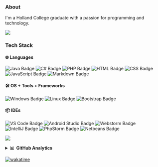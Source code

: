 ### About
I'm a Holland College graduate with a passion for programming and technology.

<a href="https://www.youtube.com/watch?v=dQw4w9WgXcQ"><img src="https://user-images.githubusercontent.com/73097560/115834477-dbab4500-a447-11eb-908a-139a6edaec5c.gif"></a>

### Tech Stack
#### 🌐 Languages <br />
![Java Badge](https://img.shields.io/badge/Java-000?logo=intellij-idea&style=for-the-badge&color=903524)
![C# Badge](https://img.shields.io/badge/C%20Sharp-000?logo=CSharp&style=for-the-badge&color=360092&)
![PHP Badge](https://img.shields.io/badge/PHP-000?logo=PHP&style=for-the-badge&color=5e79ba&logoColor=ffffff)
![HTML Badge](https://img.shields.io/badge/HTML-000?logo=HTML5&style=for-the-badge&color=e34d28&logoColor=ffffff)
![CSS Badge](https://img.shields.io/badge/CSS-000?logo=css3&style=for-the-badge&color=006eba&logoColor=ffffff)
![JavaScript Badge](https://img.shields.io/badge/JavaScript-000?logo=JavaScript&style=for-the-badge&color=ad9404&logoColor=ffffff)
![Markdown Badge](https://img.shields.io/badge/Markdown-000?logo=markdown&style=for-the-badge&color=0da0e5&logoColor=ffffff)

#### 🛠️  OS + Tools + Frameworks <br />
![Windows Badge](https://img.shields.io/badge/Windows-000?logo=windows&style=for-the-badge&color=29b5ff&logoColor=ffffff)
![Linux Badge](https://img.shields.io/badge/-Linux-black?logo=linux&style=for-the-badge&color=2496ed&logoColor=ffffff)
![Bootstrap Badge](https://img.shields.io/badge/Bootstrap-000?logo=bootstrap&style=for-the-badge&color=662db9&logoColor=ffffff)

#### 📦 IDEs <br />
![VS Code Badge](https://img.shields.io/badge/VS%20Code-000?logo=visualstudio&style=for-the-badge&color=209de0&logoColor=ffffff)
![Android Studio Badge](https://img.shields.io/badge/Android%20Studio-000?logo=androidstudio&style=for-the-badge&color=3cdc7c&logoColor=ffffff)
![Webstorm Badge](https://img.shields.io/badge/WebStorm-000?logo=webstorm&style=for-the-badge&color=0599bf&logoColor=ffffff)
![IntelliJ Badge](https://img.shields.io/badge/-IntelliJ-007ACC?logo=intellij-idea&style=for-the-badge&color=ff325d&logoColor=ffffff)
![PhpStorm Badge](https://img.shields.io/badge/-PhpStorm-007ACC?logo=phpstorm&style=for-the-badge&color=56069b&logoColor=ffffff)
![Netbeans Badge](https://img.shields.io/badge/-Netbeans-007ACC?logo=apache-netbeans-ide&style=for-the-badge&color=a1c535&logoColor=ffffff)

<a href="https://www.youtube.com/watch?v=dQw4w9WgXcQ"><img src="https://user-images.githubusercontent.com/73097560/115834477-dbab4500-a447-11eb-908a-139a6edaec5c.gif"></a>

<details>
<summary><b>📊 &nbsp;GitHub Analytics</b></summary>
<p>
  <a href="https://github.com/WolfenXVII">
    <img src="https://github-readme-stats.vercel.app/api?username=WolfenXVII&show_icons=true&theme=dark&layout=compact"/>
    <br>
    <img src="https://github-readme-stats.vercel.app/api/wakatime?username=Wolfen&theme=dark&layout=compact"/>
  </a>
</p>
</details>

[![wakatime](https://wakatime.com/badge/user/6a85fdc2-c024-4238-b51f-e0ee50b69ddb.svg)](https://wakatime.com/@6a85fdc2-c024-4238-b51f-e0ee50b69ddb)
